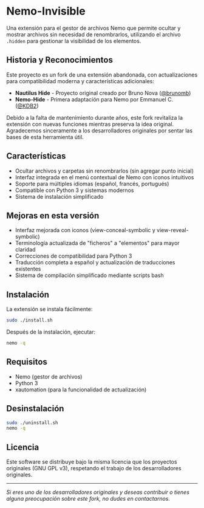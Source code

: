 
# Nemo-Invisible

Una extensión para el gestor de archivos Nemo que permite ocultar y mostrar archivos sin necesidad de renombrarlos, utilizando el archivo `.hidden` para gestionar la visibilidad de los elementos.

## Historia y Reconocimientos

Este proyecto es un fork de una extensión abandonada, con actualizaciones para compatibilidad moderna y características adicionales:

- **Nautilus Hide** - Proyecto original creado por Bruno Nova ([@brunomb](https://github.com/brunomb)) 
- **Nemo-Hide** - Primera adaptación para Nemo por Emmanuel C. ([@KDB2](https://github.com/KDB2))

Debido a la falta de mantenimiento durante años, este fork revitaliza la extensión con nuevas funciones mientras preserva la idea original. Agradecemos sinceramente a los desarrolladores originales por sentar las bases de esta herramienta útil.

## Características

- Ocultar archivos y carpetas sin renombrarlos (sin agregar punto inicial)
- Interfaz integrada en el menú contextual de Nemo con iconos intuitivos
- Soporte para múltiples idiomas (español, francés, portugués)
- Compatible con Python 3 y sistemas modernos
- Sistema de instalación simplificado

## Mejoras en esta versión

- Interfaz mejorada con iconos (view-conceal-symbolic y view-reveal-symbolic)
- Terminología actualizada de "ficheros" a "elementos" para mayor claridad
- Correcciones de compatibilidad para Python 3
- Traducción completa a español y actualización de traducciones existentes
- Sistema de compilación simplificado mediante scripts bash

## Instalación

La extensión se instala fácilmente:

```bash
sudo ./install.sh
```

Después de la instalación, ejecutar:

```bash
nemo -q
```

## Requisitos

- Nemo (gestor de archivos)
- Python 3
- xautomation (para la funcionalidad de actualización)

## Desinstalación

```bash
sudo ./uninstall.sh
nemo -q
```

## Licencia

Este software se distribuye bajo la misma licencia que los proyectos originales (GNU GPL v3), respetando el trabajo de los desarrolladores originales.

---

_Si eres uno de los desarrolladores originales y deseas contribuir o tienes alguna preocupación sobre este fork, no dudes en contactarnos._
